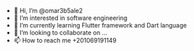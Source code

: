 - 👋 Hi, I’m @omar3b5ale2
- 👀 I’m interested in software engineering
- 🌱 I’m currently learning Flutter framework and Dart language
- 💞️ I’m looking to collaborate on ...
- 📫 How to reach me +201069191149

<!---
omar3b5ale2/omar3b5ale2 is a ✨ special ✨ repository because its `README.md` (this file) appears on your GitHub profile.
You can click the Preview link to take a look at your changes.
--->
